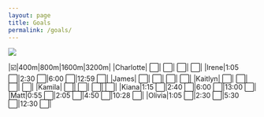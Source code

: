 ```yaml
---
layout: page
title: Goals
permalink: /goals/
---
```


![]({{site.baseurl}}/images/qualifying_standards.png)

|:ballot_box_with_check:|400m|800m|1600m|3200m|
|Charlotte| :white_large_square:| :white_large_square:| :white_large_square:| :white_large_square:|
|Irene|1:05 :white_large_square:|2:30 :white_large_square:|6:00 :white_large_square:|12:59 :white_large_square:|
|James| :white_large_square:| :white_large_square:| :white_large_square:| :white_large_square:|
|Kaitlyn| :white_large_square:| :white_large_square:| :white_large_square:| :white_large_square:|
|Kamila| :white_large_square:| :white_large_square:| :white_large_square:| :white_large_square:|
|Kiana|1:15 :white_large_square:|2:40 :white_large_square:|6:00 :white_large_square:|13:00 :white_large_square:|
|Matt|0:55 :white_large_square:|2:05 :white_large_square:|4:50 :white_large_square:|10:28 :white_large_square:|
|Olivia|1:05 :white_large_square:|2:30 :white_large_square:|5:30 :white_large_square:|12:30 :white_large_square:|




